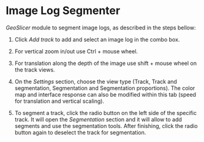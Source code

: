 # Image Log Segmenter

_GeoSlicer_ module to segment image logs, as described in the steps bellow:

1. Click _Add track_ to add and select an image log in the combo box.

2. For vertical zoom in/out use Ctrl + mouse wheel.

3. For translation along the depth of the image use shift + mouse wheel on the track views.

3. On the _Settings_ section, choose the view type (Track, Track and segmentation, Segmentation and Segmentation proportions). The color map and interface response can also be modified within this tab (speed for translation and vertical scaling).
   
4. To segment a track, click the radio button on the left side of the specific track. It will open the _Segmentation_ section and it will allow to add segments and use the segmentation tools. After finishing, click the radio button again to deselect the track for segmentation.